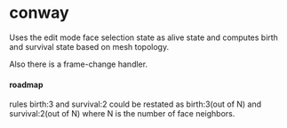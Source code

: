 conway
===

Uses the edit mode face selection state as alive state and computes birth and survival state based on mesh topology.

Also there is a frame-change handler.

#### roadmap

rules birth:3 and survival:2 could be restated as birth:3(out of N) and survival:2(out of N) where N is the number of face neighbors.

